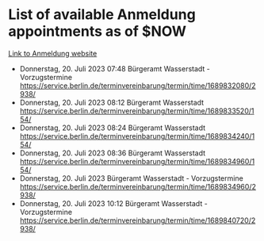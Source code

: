 # List of available Anmeldung appointments as of $NOW
[Link to Anmeldung website](https://service.berlin.de/terminvereinbarung/termin/tag.php?termin=1&anliegen[]=120686&dienstleisterlist=122210,122217,327316,122219,327312,122227,327314,122231,327346,122243,327348,122254,122252,329742,122260,329745,122262,329748,122271,327278,122273,327274,122277,327276,330436,122280,327294,122282,327290,122284,327292,122291,327270,122285,327266,122286,327264,122296,327268,150230,329760,122297,327286,122294,327284,122312,329763,122314,329775,122304,327330,122311,327334,122309,327332,317869,122281,327352,122279,329772,122283,122276,327324,122274,327326,122267,329766,122246,327318,122251,327320,122257,327322,122208,327298,122226,327300&herkunft=http%3A%2F%2Fservice.berlin.de%2Fdienstleistung%2F120686%2F)
- Donnerstag, 20. Juli 2023 07:48 Bürgeramt Wasserstadt - Vorzugstermine https://service.berlin.de/terminvereinbarung/termin/time/1689832080/2938/
- Donnerstag, 20. Juli 2023 08:12 Bürgeramt Wasserstadt https://service.berlin.de/terminvereinbarung/termin/time/1689833520/154/
- Donnerstag, 20. Juli 2023 08:24 Bürgeramt Wasserstadt https://service.berlin.de/terminvereinbarung/termin/time/1689834240/154/
- Donnerstag, 20. Juli 2023 08:36 Bürgeramt Wasserstadt https://service.berlin.de/terminvereinbarung/termin/time/1689834960/154/
- Donnerstag, 20. Juli 2023  Bürgeramt Wasserstadt - Vorzugstermine https://service.berlin.de/terminvereinbarung/termin/time/1689834960/2938/
- Donnerstag, 20. Juli 2023 10:12 Bürgeramt Wasserstadt - Vorzugstermine https://service.berlin.de/terminvereinbarung/termin/time/1689840720/2938/

